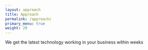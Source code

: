 ```yaml
---
layout: approach
title: Approach
permalink: /approach/
primary_menu: true
weight: 20
---
```


We get the latest technology working in your business within weeks
